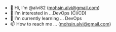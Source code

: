 - 👋 Hi, I’m @alvi82 (mohsin.alvi@gmail.com)
- 👀 I’m interested in ...DevOps (CI/CD)
- 🌱 I’m currently learning ... DevOps
- 📫 How to reach me ...  (mohsin.alvi@gmail.com)

<!---
alvi82/alvi82 is a ✨ special ✨ repository because its `README.md` (this file) appears on your GitHub profile.
You can click the Preview link to take a look at your changes.
--->
